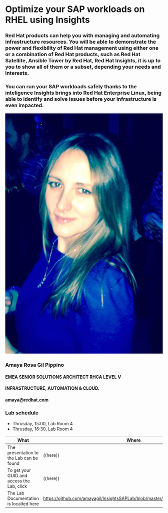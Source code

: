 # Optimize your SAP workloads on RHEL using Insights

### Red Hat products can help you with managing and automating infrastructure resources. You will be able to demonstrate the power and flexibility of Red Hat management using either one or a combination of Red Hat products, such as Red Hat Satellite, Ansible Tower by Red Hat, Red Hat Insights, it is up to you to show all of them or a subset, depending your needs and interests.

### You can run your SAP workloads safely thanks to the inteligence Insights brings into Red Hat Enterprise Linux, being able to identify and solve issues before your infrastructure is even impacted.


![Amaya Rosa Gil Pippino](images/yo.png)

### Amaya Rosa Gil Pippino 
#### EMEA SENIOR SOLUTIONS ARCHITECT RHCA LEVEL V
#### INFRASTRUCTURE, AUTOMATION & CLOUD.
#### amaya@redhat.com 

### Lab schedule

* Thrusday, 15:00, Lab Room 4
* Thrusday, 16:30, Lab Room 4


| What | Where |
|---|---|
| The presentation to the Lab can be found | ((here)) |
| To get your GUID and access the Lab, click | ((here)) |
| The Lab Documentation is localted here | https://github.com/amayagil/InsightsSAPLab/blob/master/InsightsIntegratedLabSAP.md |
